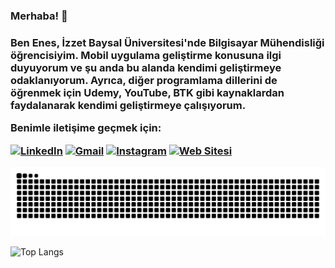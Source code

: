 ### Merhaba! 👋

<h3>
  <strong>Ben Enes, İzzet Baysal Üniversitesi'nde Bilgisayar Mühendisliği öğrencisiyim. 
  Mobil uygulama geliştirme konusuna ilgi duyuyorum ve şu anda bu alanda kendimi geliştirmeye odaklanıyorum. 
  Ayrıca, diğer programlama dillerini de öğrenmek için Udemy, YouTube, BTK gibi kaynaklardan faydalanarak kendimi geliştirmeye çalışıyorum.</strong>


**Benimle iletişime geçmek için:**

[![LinkedIn](https://img.shields.io/badge/LinkedIn-0077B5?style=for-the-badge&logo=linkedin&logoColor=white)](https://www.linkedin.com/in/enes-aksu-66b28b220/) 
[![Gmail](https://img.shields.io/badge/Gmail-D14836?style=for-the-badge&logo=gmail&logoColor=white)](mailto:en29ak@gmail.com)
[![Instagram](https://img.shields.io/badge/Instagram-000000?style=for-the-badge&logo=Instagram&logoColor=whit)](https://www.instagram.com/enes.aks29) 
[![Web Sitesi](https://img.shields.io/badge/Web%20Sitesi-000000?style=for-the-badge&logo=E&logoColor=white)](https://enesaks.github.io)</h3>


![GitHub Contribution Graph (Dark)](https://github.com/enesaks/enesaks/blob/output/github-contribution-grid-snake.svg)

 ![Top Langs](https://github-readme-stats.vercel.app/api/top-langs/?username=enesaks&layout=compact)
